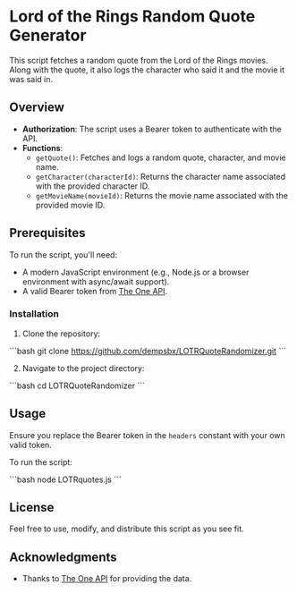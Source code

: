 # Lord of the Rings Random Quote Generator

This script fetches a random quote from the Lord of the Rings movies. Along with the quote, it also logs the character who said it and the movie it was said in.

## Overview

- **Authorization**: The script uses a Bearer token to authenticate with the API.
- **Functions**:
  - `getQuote()`: Fetches and logs a random quote, character, and movie name.
  - `getCharacter(characterId)`: Returns the character name associated with the provided character ID.
  - `getMovieName(movieId)`: Returns the movie name associated with the provided movie ID.

## Prerequisites

To run the script, you'll need:

- A modern JavaScript environment (e.g., Node.js or a browser environment with async/await support).
- A valid Bearer token from [The One API](https://the-one-api.dev/).

### Installation

1. Clone the repository:

\```bash
git clone https://github.com/dempsbx/LOTRQuoteRandomizer.git
\```

2. Navigate to the project directory:

\```bash
cd LOTRQuoteRandomizer
\```

## Usage

Ensure you replace the Bearer token in the `headers` constant with your own valid token.

To run the script:

\```bash
node LOTRquotes.js
\```

## License

Feel free to use, modify, and distribute this script as you see fit.

## Acknowledgments

- Thanks to [The One API](https://the-one-api.dev/) for providing the data.
